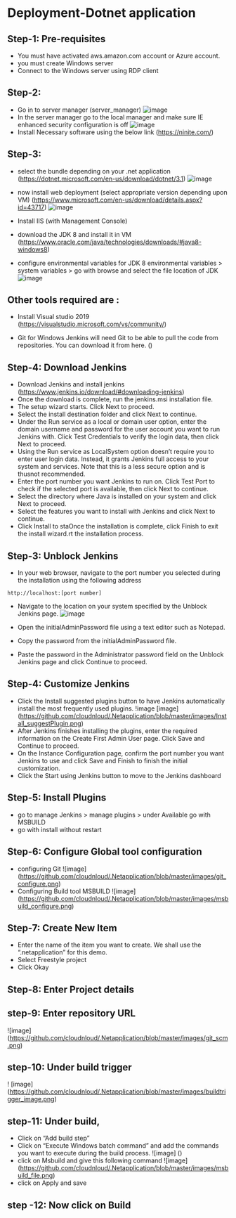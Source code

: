 # Deployment-Dotnet application
##  Step-1: Pre-requisites
- You must have activated aws.amazon.com account or Azure account.
- you must create Windows server 
- Connect to the Windows server using RDP client 

 
## Step-2: 
 - Go in to server manager (server_manager)
 ![image](https://github.com/cloudnloud/.Netapplication/blob/master/images/server_manager.png)
 - In the server manager go to the local manager and make sure IE enhanced security configuration is off 
 ![image](https://github.com/cloudnloud/.Netapplication/blob/master/images/IE_configuration.png)
- Install Necessary software using the below link 
(https://ninite.com/)
## Step-3: 
 -  select the bundle depending on your .net application
 (https://dotnet.microsoft.com/en-us/download/dotnet/3.1)
 ![image](https://github.com/cloudnloud/.Netapplication/blob/master/images/windows_hostingbundle.png)
 
 - now install web deployment (select appropriate version depending upon VM)
 (https://www.microsoft.com/en-us/download/details.aspx?id=43717)
  ![image](https://github.com/cloudnloud/.Netapplication/blob/master/images/webdeployment_64.png)
 -  Install IIS (with Management Console)
 - download the JDK 8 and install it in VM
  (https://www.oracle.com/java/technologies/downloads/#java8-windows8)
 - configure environmental variables for JDK 8 
environmental variables > system variables > go with browse and select the file location of JDK
 ![image](https://github.com/cloudnloud/.Netapplication/blob/master/images/Environmental_variables2.png)
 ## Other tools required are :
 - Install Visual studio 2019
 (https://visualstudio.microsoft.com/vs/community/)
 
- Git for Windows
Jenkins will need Git to be able to pull the code from repositories. You can download it from here.
 ()
 

## Step-4: Download Jenkins 
- Download Jenkins and install jenkins
 (https://www.jenkins.io/download/#downloading-jenkins)
- Once the download is complete, run the jenkins.msi installation file.
- The setup wizard starts. Click Next to proceed.
-  Select the install destination folder and click Next to continue.
- Under the Run service as a local or domain user option, enter the domain username and password for the user account you want to run Jenkins with. Click Test Credentials to verify the login data, then click Next to proceed.
- Using the Run service as LocalSystem option doesn’t require you to enter user login data. Instead, it grants Jenkins full access to your system and services. Note that this is a less secure option and is thusnot recommended.
-  Enter the port number you want Jenkins to run on. Click Test Port to check if the selected port is available, then click Next to continue.
- Select the directory where Java is installed on your system and click Next to proceed.
-  Select the features you want to install with Jenkins and click Next to continue.
- Click Install to staOnce the installation is complete, click Finish to exit the install wizard.rt the installation process.

## Step-3: Unblock Jenkins
- In your web browser, navigate to the port number you selected during the installation using the following address
```
http://localhost:[port number]
```
- Navigate to the location on your system specified by the Unblock Jenkins page.
 ![image](https://github.com/cloudnloud/.Netapplication/blob/master/images/Unlock_jenkins.png)

- Open the initialAdminPassword file using a text editor such as Notepad.
- Copy the password from the initialAdminPassword file.
- Paste the password in the Administrator password field on the Unblock Jenkins page and click Continue to proceed.
 
## Step-4: Customize Jenkins
- Click the Install suggested plugins button to have Jenkins automatically install the most frequently used plugins.
!image [image] (https://github.com/cloudnloud/.Netapplication/blob/master/images/Install_suggestPlugin.png)
-  After Jenkins finishes installing the plugins, enter the required information on the Create First Admin User page. Click Save and Continue to proceed.
- On the Instance Configuration page, confirm the port number you want Jenkins to use and click Save and Finish to finish the initial customization.
- Click the Start using Jenkins button to move to the Jenkins dashboard
## Step-5: Install Plugins
- go to manage Jenkins > manage plugins > under Available go with MSBUILD
- go with install without restart

## Step-6: Configure Global tool configuration
- configuring Git 
 ![image] (https://github.com/cloudnloud/.Netapplication/blob/master/images/git_configure.png)
- Configuring Build tool MSBUILD
![image] (https://github.com/cloudnloud/.Netapplication/blob/master/images/msbuild_configure.png)
## Step-7: Create New Item
- Enter the name of the item you want to create. We shall use the “.netapplication” for this demo.
- Select Freestyle project
- Click Okay
## Step-8:  Enter Project details
## step-9:  Enter repository URL
![image] (https://github.com/cloudnloud/.Netapplication/blob/master/images/git_scm.png)
## step-10:  Under build trigger 
! [image] (https://github.com/cloudnloud/.Netapplication/blob/master/images/buildtrigger_image.png)
## step-11: Under build,
- Click on “Add build step”
- Click on “Execute Windows batch command” and add the commands you want to execute during the build process.
![image] ()
- click on Msbuild and give this following command 
![image] (https://github.com/cloudnloud/.Netapplication/blob/master/images/msbuild_file.png)
- click on Apply and save
## step -12: Now click on Build 




     






